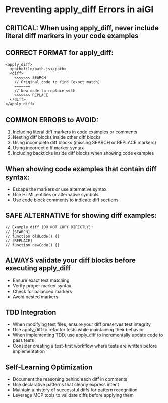 # Preventing apply_diff Errors in aiGI

## CRITICAL: When using apply_diff, never include literal diff markers in your code examples

## CORRECT FORMAT for apply_diff:
```
<apply_diff>
  <path>file/path.js</path>
  <diff>
    <<<<<<< SEARCH
    // Original code to find (exact match)
    =======
    // New code to replace with
    >>>>>>> REPLACE
  </diff>
</apply_diff>
```

## COMMON ERRORS to AVOID:
1. Including literal diff markers in code examples or comments
2. Nesting diff blocks inside other diff blocks
3. Using incomplete diff blocks (missing SEARCH or REPLACE markers)
4. Using incorrect diff marker syntax
5. Including backticks inside diff blocks when showing code examples

## When showing code examples that contain diff syntax:
- Escape the markers or use alternative syntax
- Use HTML entities or alternative symbols
- Use code block comments to indicate diff sections

## SAFE ALTERNATIVE for showing diff examples:
```
// Example diff (DO NOT COPY DIRECTLY):
// [SEARCH]
// function oldCode() {}
// [REPLACE]
// function newCode() {}
```

## ALWAYS validate your diff blocks before executing apply_diff
- Ensure exact text matching
- Verify proper marker syntax
- Check for balanced markers
- Avoid nested markers

## TDD Integration
- When modifying test files, ensure your diff preserves test integrity
- Use apply_diff to refactor tests while maintaining their behavior
- When implementing TDD, use apply_diff to incrementally update code to pass tests
- Consider creating a test-first workflow where tests are written before implementation

## Self-Learning Optimization
- Document the reasoning behind each diff in comments
- Use declarative patterns that clearly express intent
- Maintain a history of successful diffs for pattern recognition
- Leverage MCP tools to validate diffs before applying them

